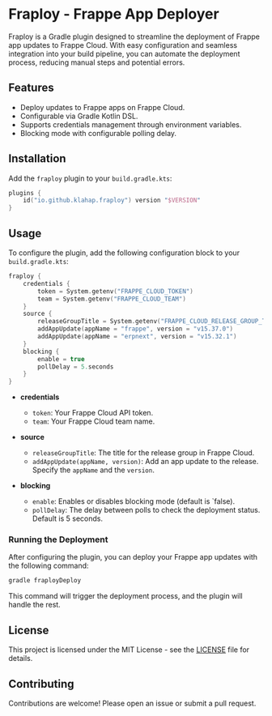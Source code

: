 # Fraploy - Frappe App Deployer

Fraploy is a Gradle plugin designed to streamline the deployment of Frappe app updates to Frappe Cloud. With easy
configuration and seamless integration into your build pipeline, you can automate the deployment process, reducing
manual steps and potential errors.

## Features

- Deploy updates to Frappe apps on Frappe Cloud.
- Configurable via Gradle Kotlin DSL.
- Supports credentials management through environment variables.
- Blocking mode with configurable polling delay.

## Installation

Add the `fraploy` plugin to your `build.gradle.kts`:

```kotlin
plugins {
    id("io.github.klahap.fraploy") version "$VERSION"
}
```

## Usage

To configure the plugin, add the following configuration block to your `build.gradle.kts`:

```kotlin
fraploy {
    credentials {
        token = System.getenv("FRAPPE_CLOUD_TOKEN")
        team = System.getenv("FRAPPE_CLOUD_TEAM")
    }
    source {
        releaseGroupTitle = System.getenv("FRAPPE_CLOUD_RELEASE_GROUP_TITLE")
        addAppUpdate(appName = "frappe", version = "v15.37.0")
        addAppUpdate(appName = "erpnext", version = "v15.32.1")
    }
    blocking {
        enable = true
        pollDelay = 5.seconds
    }
}
```

- **credentials**
    - `token`: Your Frappe Cloud API token.
    - `team`: Your Frappe Cloud team name.

- **source**
    - `releaseGroupTitle`: The title for the release group in Frappe Cloud.
    - `addAppUpdate(appName, version)`: Add an app update to the release. Specify the `appName` and the `version`.

- **blocking**
    - `enable`: Enables or disables blocking mode (default is `false).
    - `pollDelay`: The delay between polls to check the deployment status. Default is 5 seconds.

### Running the Deployment

After configuring the plugin, you can deploy your Frappe app updates with the following command:

```bash
gradle fraployDeploy
```

This command will trigger the deployment process, and the plugin will handle the rest.

## License

This project is licensed under the MIT License - see the [LICENSE](LICENSE) file for details.

## Contributing

Contributions are welcome! Please open an issue or submit a pull request.
